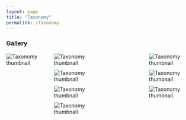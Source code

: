 ```yaml
---
layout: page
title: "Taxonomy"
permalink: /Taxonomy
---
```



### Gallery

</style>

<div style="display: grid; grid-template-columns: repeat(4, 1fr); gap: 10px;">
<img src="http://stratigraphy.org/subcommission-permian/files/Taxonomy/Slide1.jpg" alt="Taxonomy thumbnail" />
</a>
<img src="http://stratigraphy.org/subcommission-permian/files/Taxonomy/Slide2.jpg" alt="Taxonomy thumbnail" /><br />
</a>
<img src="http://stratigraphy.org/subcommission-permian/files/Taxonomy/Slide3.jpg" alt="Taxonomy thumbnail" /><br />
</a>
<img src="http://stratigraphy.org/subcommission-permian/files/Taxonomy/Slide4.jpg" alt="Taxonomy thumbnail" /><br />
</a>
<img src="http://stratigraphy.org/subcommission-permian/files/Taxonomy/Slide5.jpg" alt="Taxonomy thumbnail" /><br />
</a>
<img src="http://stratigraphy.org/subcommission-permian/files/Taxonomy/Slide6.jpg" alt="Taxonomy thumbnail" /><br />
</a>
<img src="http://stratigraphy.org/subcommission-permian/files/Taxonomy/Slide7.jpg" alt="Taxonomy thumbnail" /><br />
</a>
<img src="http://stratigraphy.org/subcommission-permian/files/Taxonomy/Slide8.jpg" alt="Taxonomy thumbnail" /><br />
</a>

